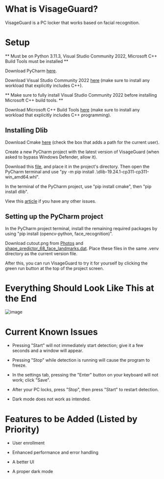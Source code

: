 # What is VisageGuard?

VisageGuard is a PC locker that works based on facial recognition. 

# Setup

** Must be on Python 3.11.3, Visual Studio Community 2022, Microsoft C++ Build Tools must be installed **

Download PyCharm [here](https://www.jetbrains.com/pycharm/).

Download Visual Studio Community 2022 [here](https://visualstudio.microsoft.com/downloads/?q=build+tools) (make sure to install any workload that explicitly includes C++).

** Make sure to fully install Visual Studio Community 2022 before installing Microsoft C++ build tools. **

Download Microsoft C++ Build Tools [here](https://visualstudio.microsoft.com/visual-cpp-build-tools/) (make sure to install any workload that explicitly includes C++ programming).

## Installing Dlib

Download Cmake [here](https://cmake.org/download/) (check the box that adds a path for the current user).

Create a new PyCharm project with the latest version of VisageGuard (when asked to bypass Windows Defender, allow it).

Download this [file](https://github.com/Murtaza-Saeed/dlib/blob/master/dlib-19.24.1-cp311-cp311-win_amd64.whl), and place it in the project's directory. Then open the PyCharm terminal and use "py -m pip install .\dlib-19.24.1-cp311-cp311-win_amd64.whl".

In the terminal of the PyCharm project, use "pip install cmake", then "pip install dlib".

View this [article](https://medium.com/analytics-vidhya/how-to-install-dlib-library-for-python-in-windows-10-57348ba1117f) if you have any other issues.

## Setting up the PyCharm project

In the PyCharm project terminal, install the remaining required packages by using "pip install (opencv-python, face_recognition)".

Download cutout.png from [Photos](https://github.com/lucaxbandini/VisageGuard/tree/main/Photos) and [shape_predictor_68_face_landmarks.dat](https://github.com/italojs/facial-landmarks-recognition/blob/master/shape_predictor_68_face_landmarks.dat). Place these files in the same .venv directory as the current version file.

After this, you can run VisageGuard to try it for yourself by clicking the green run button at the top of the project screen.

# Everything Should Look Like This at the End

![image](https://github.com/lucaxbandini/VisageGuard/assets/152310492/73d8134e-b338-492b-8ac4-9a4f2ef9215d)

# Current Known Issues

- Pressing "Start" will not immediately start detection; give it a few seconds and a window will appear.

- Pressing "Stop" while detection is running will cause the program to freeze.

- In the settings tab, pressing the "Enter" button on your keyboard will not work; click "Save".

- After your PC locks, press "Stop", then press "Start" to restart detection.

- Dark mode does not work as intended.

# Features to be Added (Listed by Priority)

- User enrollment
  
- Enhanced performance and error handling
  
- A better UI
  
- A proper dark mode





